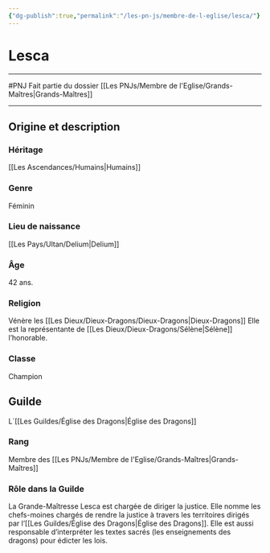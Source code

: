 ```yaml
---
{"dg-publish":true,"permalink":"/les-pn-js/membre-de-l-eglise/lesca/"}
---
```


# Lesca
---
#PNJ 
Fait partie du dossier [[Les PNJs/Membre de l'Eglise/Grands-Maîtres\|Grands-Maîtres]]

-------
## Origine et description
### Héritage
[[Les Ascendances/Humains\|Humains]]
### Genre
Féminin
### Lieu de naissance
[[Les Pays/Ultan/Delium\|Delium]]
### Âge
42 ans.
### Religion
Vénère les [[Les Dieux/Dieux-Dragons/Dieux-Dragons\|Dieux-Dragons]]
Elle est la représentante de [[Les Dieux/Dieux-Dragons/Sélène\|Sélène]] l’honorable.
### Classe
Champion
## Guilde
L´[[Les Guildes/Église des Dragons\|Église des Dragons]]
### Rang
Membre des [[Les PNJs/Membre de l'Eglise/Grands-Maîtres\|Grands-Maîtres]]
### Rôle dans la Guilde
La Grande-Maîtresse Lesca est chargée de diriger la justice. Elle nomme les chefs-moines chargés de rendre la justice à travers les territoires dirigés par l’[[Les Guildes/Église des Dragons\|Église des Dragons]]. Elle est aussi responsable d’interpréter les textes sacrés (les enseignements des dragons) pour édicter les lois.

